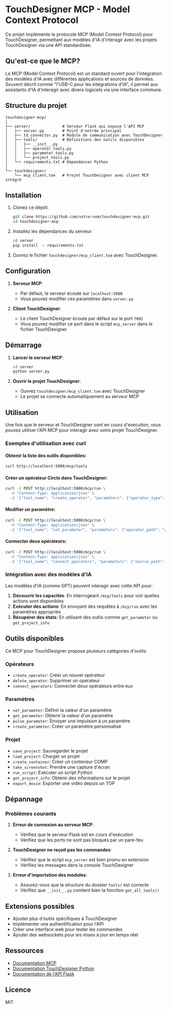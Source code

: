 # TouchDesigner MCP - Model Context Protocol

Ce projet implémente le protocole MCP (Model Context Protocol) pour TouchDesigner, permettant aux modèles d'IA d'interagir avec les projets TouchDesigner via une API standardisée.

## Qu'est-ce que le MCP?

Le MCP (Model Context Protocol) est un standard ouvert pour l'intégration des modèles d'IA avec différentes applications et sources de données. Souvent décrit comme "l'USB-C pour les intégrations d'IA", il permet aux assistants d'IA d'interagir avec divers logiciels via une interface commune.

## Structure du projet

```
touchdesigner-mcp/
│
├── server/              # Serveur Flask qui expose l'API MCP
│   ├── server.py        # Point d'entrée principal
│   ├── td_connector.py  # Module de communication avec TouchDesigner
│   ├── tools/           # Définitions des outils disponibles
│   │   ├── __init__.py
│   │   ├── operator_tools.py
│   │   ├── parameter_tools.py
│   │   └── project_tools.py
│   └── requirements.txt # Dépendances Python
│
└── touchdesigner/
    └── mcp_client.toe   # Projet TouchDesigner avec client MCP intégré
```

## Installation

1. Clonez ce dépôt:

   ```bash
   git clone https://github.com/votre-nom/touchdesigner-mcp.git
   cd touchdesigner-mcp
   ```

2. Installez les dépendances du serveur:

   ```bash
   cd server
   pip install -r requirements.txt
   ```

3. Ouvrez le fichier `touchdesigner/mcp_client.toe` avec TouchDesigner.

## Configuration

1. **Serveur MCP**:

   - Par défaut, le serveur écoute sur `localhost:5000`
   - Vous pouvez modifier ces paramètres dans `server.py`

2. **Client TouchDesigner**:
   - Le client TouchDesigner écoute par défaut sur le port `7001`
   - Vous pouvez modifier ce port dans le script `mcp_server` dans le fichier TouchDesigner

## Démarrage

1. **Lancer le serveur MCP**:

   ```bash
   cd server
   python server.py
   ```

2. **Ouvrir le projet TouchDesigner**:
   - Ouvrez `touchdesigner/mcp_client.toe` avec TouchDesigner
   - Le projet se connecte automatiquement au serveur MCP

## Utilisation

Une fois que le serveur et TouchDesigner sont en cours d'exécution, vous pouvez utiliser l'API MCP pour interagir avec votre projet TouchDesigner.

### Exemples d'utilisation avec curl

#### Obtenir la liste des outils disponibles:

```bash
curl http://localhost:5000/mcp/tools
```

#### Créer un opérateur Circle dans TouchDesigner:

```bash
curl -X POST http://localhost:5000/mcp/run \
  -H "Content-Type: application/json" \
  -d '{"tool_name": "create_operator", "parameters": {"operator_type": "circle", "name": "myCircle"}}'
```

#### Modifier un paramètre:

```bash
curl -X POST http://localhost:5000/mcp/run \
  -H "Content-Type: application/json" \
  -d '{"tool_name": "set_parameter", "parameters": {"operator_path": "/myCircle", "parameter_name": "radius", "value": 0.8}}'
```

#### Connecter deux opérateurs:

```bash
curl -X POST http://localhost:5000/mcp/run \
  -H "Content-Type: application/json" \
  -d '{"tool_name": "connect_operators", "parameters": {"source_path": "/source", "destination_path": "/destination"}}'
```

### Intégration avec des modèles d'IA

Les modèles d'IA (comme GPT) peuvent interagir avec cette API pour:

1. **Découvrir les capacités**: En interrogeant `/mcp/tools` pour voir quelles actions sont disponibles
2. **Exécuter des actions**: En envoyant des requêtes à `/mcp/run` avec les paramètres appropriés
3. **Récupérer des états**: En utilisant des outils comme `get_parameter` ou `get_project_info`

## Outils disponibles

Ce MCP pour TouchDesigner propose plusieurs catégories d'outils:

### Opérateurs

- `create_operator`: Créer un nouvel opérateur
- `delete_operator`: Supprimer un opérateur
- `connect_operators`: Connecter deux opérateurs entre eux

### Paramètres

- `set_parameter`: Définir la valeur d'un paramètre
- `get_parameter`: Obtenir la valeur d'un paramètre
- `pulse_parameter`: Envoyer une impulsion à un paramètre
- `create_parameter`: Créer un paramètre personnalisé

### Projet

- `save_project`: Sauvegarder le projet
- `load_project`: Charger un projet
- `create_container`: Créer un conteneur COMP
- `take_screenshot`: Prendre une capture d'écran
- `run_script`: Exécuter un script Python
- `get_project_info`: Obtenir des informations sur le projet
- `export_movie`: Exporter une vidéo depuis un TOP

## Dépannage

### Problèmes courants

1. **Erreur de connexion au serveur MCP**:

   - Vérifiez que le serveur Flask est en cours d'exécution
   - Vérifiez que les ports ne sont pas bloqués par un pare-feu

2. **TouchDesigner ne reçoit pas les commandes**:

   - Vérifiez que le script `mcp_server` est bien promu en extension
   - Vérifiez les messages dans la console TouchDesigner

3. **Erreur d'importation des modules**:
   - Assurez-vous que la structure du dossier `tools/` est correcte
   - Vérifiez que `__init__.py` contient bien la fonction `get_all_tools()`

## Extensions possibles

- Ajouter plus d'outils spécifiques à TouchDesigner
- Implémenter une authentification pour l'API
- Créer une interface web pour tester les commandes
- Ajouter des websockets pour les mises à jour en temps réel

## Ressources

- [Documentation MCP](https://modelcontextprotocol.ai/)
- [Documentation TouchDesigner Python](https://docs.derivative.ca/Python_in_TouchDesigner)
- [Documentation de l'API Flask](https://flask.palletsprojects.com/)

## Licence

MIT
